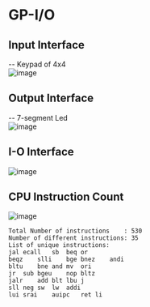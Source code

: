 # GP-I/O
## Input Interface
-- Keypad of 4x4\
![image](https://github.com/AbrarShaikh/RISC-V-Design/assets/34272376/a968417f-43e2-4f0e-aa15-44c391d429bb)

## Output Interface
-- 7-segment Led\
![image](https://github.com/AbrarShaikh/RISC-V-Design/assets/34272376/6908a9d6-4c83-42a8-9f8f-0a242557d34f)

## I-O Interface
![image](https://github.com/AbrarShaikh/RISC-V-Design/assets/34272376/c8646faf-ef43-4b44-8451-6394aed374f6)

## CPU Instruction Count
![image](https://github.com/AbrarShaikh/RISC-V-Design/assets/34272376/470886ae-b5c2-4986-adb6-574431200369)
```
Total Number of instructions    : 530
Number of different instructions: 35
List of unique instructions:
jal	ecall	sb	beq	or
beqz	slli	bge	bnez	andi
bltu	bne	and	mv	ori
jr	sub	bgeu	nop	bltz
jalr	add	blt	lbu	j
sll	neg	sw	lw	addi
lui	srai	auipc	ret	li	
```
